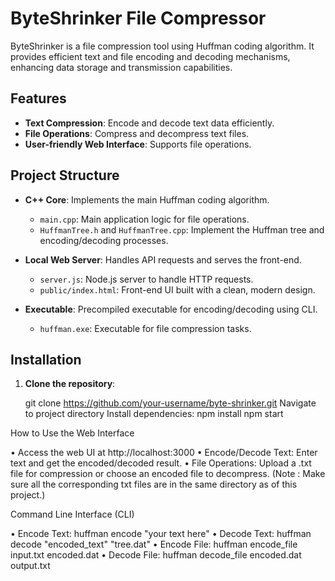 # ByteShrinker File Compressor

ByteShrinker is a file compression tool using Huffman coding algorithm. It provides efficient text and file encoding and decoding mechanisms, enhancing data storage and transmission capabilities.

## Features

- **Text Compression**: Encode and decode text data efficiently.
- **File Operations**: Compress and decompress text files.
- **User-friendly Web Interface**: Supports file operations.

## Project Structure

- **C++ Core**: Implements the main Huffman coding algorithm.
  - `main.cpp`: Main application logic for file operations.
  - `HuffmanTree.h` and `HuffmanTree.cpp`: Implement the Huffman tree and encoding/decoding processes.

- **Local Web Server**: Handles API requests and serves the front-end.
  - `server.js`: Node.js server to handle HTTP requests.
  - `public/index.html`: Front-end UI built with a clean, modern design.

- **Executable**: Precompiled executable for encoding/decoding using CLI.
  - `huffman.exe`: Executable for file compression tasks.

## Installation

1. **Clone the repository**:
  
   git clone https://github.com/your-username/byte-shrinker.git
   Navigate to project directory
   Install dependencies: npm install
   npm start

How to Use the Web Interface

•  Access the web UI at http://localhost:3000
•  Encode/Decode Text: Enter text and get the encoded/decoded result.
•  File Operations: Upload a .txt file for compression or choose an encoded file to decompress. (Note : Make sure all the corresponding txt files are in the same directory as of this project.)

Command Line Interface (CLI)

•  Encode Text:   huffman encode "your text here"
•  Decode Text:   huffman decode "encoded_text" "tree.dat"
•  Encode File:   huffman encode_file input.txt encoded.dat
•  Decode File:   huffman decode_file encoded.dat output.txt
